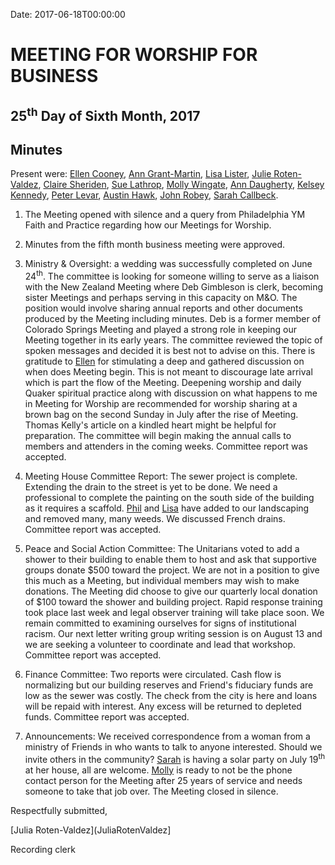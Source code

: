 Date: 2017-06-18T00:00:00

[AnnDaugherty]: /Friends/AnnDaugherty
[AnnGrantMartin]: /Friends/AnnGrantMartin
[AustinHawk]: /Friends/AustinHawk
[BarbCromwell]: /Friends/BarbCromwell
[BrianSojourner]: /Friends/BrianSojourner
[BriannaHawk]: /Friends/BriannaHawk
[CarltonGamer]: /Friends/CarltonGamer
[ClaireSheridan]: /Friends/ClaireSheridan
[ConstanceGale]: /Friends/ConstanceGale
[ChrisParadise]: /Friends/ChrisParadise
[EllenCooney]: /Friends/EllenCooney
[HollyGrasso]: /Friends/HollyGrasso
[JeremyNelson]: /Friends/JeremyNelson
[JohnGallagher]: /Friends/JohnGallagher
[JonathanMcFee]: /Friends/JonathanMcFee
[JohnRobey]: /Friends/JohnRobey
[JudithMcKay]: /Friends/JudithMcKay
[LindaSegar]: /Friends/LindaSegar
[LisaLister]: /Friends/LisaLister
[PeterLeVar]: /Friends/PeterLeVar
[JuliaRotenValdez]: /Friends/JuliaRotenValdez
[KenMcKay]: /Friends/KenMcKay
[KelseyKennedy]: /Friends/KelseyKennedy
[MelissaVuto]: /Friends/MelissaVuto
[MollyWingate]: /Friends/MollyWingate
[NancyAndrews]: /Friends/NancyAndrews
[PhilFriesen]: /Friends/PhilFriesen
[SarahCallback]: /Friends/SarahCallback
[SherryMacMahon]: /Friends/SherryMacMahon]
[SueLauther]: /Friends/SueLauther
[SueLathrop]: /Friends/SueLathrop


# MEETING FOR WORSHIP FOR BUSINESS

## 25<sup>th</sup> Day of Sixth Month, 2017

## Minutes

Present were: [Ellen Cooney][EllenCooney], [Ann Grant-Martin][AnnGrantMartin], 
[Lisa Lister][LisaLister], [Julie Roten-Valdez][JuliaRotenValdez], 
[Claire Sheriden][ClaireSheridan], [Sue Lathrop][SueLathrop], [Molly Wingate][MollyWingate], 
[Ann Daugherty][AnnDaugherty], [Kelsey Kennedy][KelseyKennedy], [Peter Levar][PeterLevar], 
[Austin Hawk][AustinHawk], [John Robey][JohnRobey], [Sarah Callbeck][SarahCallback].


1.  The Meeting opened with silence and a query from Philadelphia YM
    Faith and Practice regarding how our Meetings for Worship.

2.  Minutes from the fifth month business meeting were approved.

3.  Ministry & Oversight: a wedding was successfully completed on June
    24<sup>th</sup>. The committee is looking for someone willing to serve as a
    liaison with the New Zealand Meeting where Deb Gimbleson is clerk,
    becoming sister Meetings and perhaps serving in this capacity on
    M&O. The position would involve sharing annual reports and other
    documents produced by the Meeting including minutes. Deb is a former
    member of Colorado Springs Meeting and played a strong role in
    keeping our Meeting together in its early years. The committee
    reviewed the topic of spoken messages and decided it is best not to
    advise on this. There is gratitude to [Ellen][EllenCooney] for stimulating a deep
    and gathered discussion on when does Meeting begin. This is not
    meant to discourage late arrival which is part the flow of the
    Meeting. Deepening worship and daily Quaker spiritual practice along
    with discussion on what happens to me in Meeting for Worship are
    recommended for worship sharing at a brown bag on the second Sunday
    in July after the rise of Meeting. Thomas Kelly's article on a
    kindled heart might be helpful for preparation. The committee will
    begin making the annual calls to members and attenders in the coming
    weeks. Committee report was accepted.

4.  Meeting House Committee Report: The sewer project is complete.
    Extending the drain to the street is yet to be done. We need a
    professional to complete the painting on the south side of the
    building as it requires a scaffold. [Phil][PhilFriesen] and [Lisa][LisaLister]
    have added to our
    landscaping and removed many, many weeds. We discussed French
    drains. Committee report was accepted.

5.  Peace and Social Action Committee: The Unitarians voted to add a
    shower to their building to enable them to host and ask that
    supportive groups donate $500 toward the project. We are not in a
    position to give this much as a Meeting, but individual members may
    wish to make donations. The Meeting did choose to give our quarterly
    local donation of $100 toward the shower and building project.
    Rapid response training took place last week and legal observer
    training will take place soon. We remain committed to examining
    ourselves for signs of institutional racism. Our next letter writing
    group writing session is on August 13 and we are seeking a volunteer
    to coordinate and lead that workshop. Committee report was accepted.

6.  Finance Committee: Two reports were circulated. Cash flow is
    normalizing but our building reserves and Friend's fiduciary funds
    are low as the sewer was costly. The check from the city is here and
    loans will be repaid with interest. Any excess will be returned to
    depleted funds. Committee report was accepted.

7.  Announcements: We received correspondence from a woman from a
    ministry of Friends in who wants to talk to anyone interested.
    Should we invite others in the community? [Sarah][SarahCallback] is having a solar
    party on July 19<sup>th</sup> at her house, all are welcome. [Molly][MollyWingate] is ready
    to not be the phone contact person for the Meeting after 25 years of
    service and needs someone to take that job over. The Meeting closed
    in silence.

Respectfully submitted,

[Julia Roten-Valdez](JuliaRotenValdez]

Recording clerk
